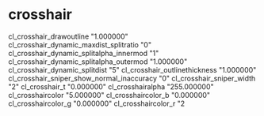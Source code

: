 # crosshair
cl_crosshair_drawoutline "1.000000" cl_crosshair_dynamic_maxdist_splitratio "0" cl_crosshair_dynamic_splitalpha_innermod "1" cl_crosshair_dynamic_splitalpha_outermod "1.000000" cl_crosshair_dynamic_splitdist "5" cl_crosshair_outlinethickness "1.000000" cl_crosshair_sniper_show_normal_inaccuracy "0" cl_crosshair_sniper_width "2" cl_crosshair_t "0.000000" cl_crosshairalpha "255.000000" cl_crosshaircolor "5.000000" cl_crosshaircolor_b "0.000000" cl_crosshaircolor_g "0.000000" cl_crosshaircolor_r "2
